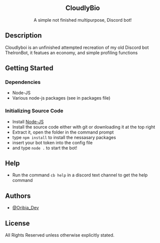 <p align="center">
 <h2 align="center">CloudlyBio</h2>
 <p align="center">A simple not finished multipurpose, Discord bot! </p>
</p>

## Description

Cloudlyboi is an unfinished attempted recreation of my old Discord bot TheIronBot, it featues an economy, and simple profiling functions

## Getting Started

### Dependencies

* Node-JS
* Various node-js packages (see in packages file)

### Initializing Source Code

* Install [Node-JS](https://nodejs.org/en/)
* Install the source code either with git or downloading it at the top right
* Extract it, open the folder in the command prompt
* type ```npm install``` to install the nessasary packages
* insert your bot token into the config file
* and type ```node .``` to start the bot!

## Help

* Run the command ```cb help``` in a discord text channel to get the help command

## Authors

* [@Oribia_Dev](https://twitter.com/Oribia_Dev)

## License

All Rights Reserved unless otherwise explicitly stated.
